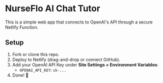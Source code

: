 # NurseFlo AI Chat Tutor

This is a simple web app that connects to OpenAI's API through a secure Netlify Function.

## Setup

1. Fork or clone this repo.
2. Deploy to Netlify (drag-and-drop or connect GitHub).
3. Add your OpenAI API Key under **Site Settings > Environment Variables**:
   - `OPENAI_API_KEY`: `sk-...`
4. Done! 🎉
